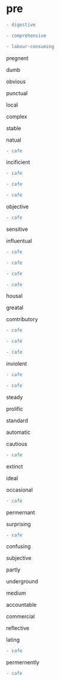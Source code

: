 # pre

```diff
- digestive
```

```diff
- comprehensive
```

```diff
- labour-consuming
```

pregnent

dumb

obvious

punctual

local

complex

stable

natual

```diff
- cafe
```

incificient

```diff
- cafe
```

```diff
- cafe
```

```diff
- cafe
```

objective

```diff
- cafe
```

sensitive

influentual

```diff
- cafe
```

```diff
- cafe
```

```diff
- cafe
```

```diff
- cafe
```

housal

greatal

comtributory

```diff
- cafe
```

```diff
- cafe
```

```diff
- cafe
```

inviolent

```diff
- cafe
```

```diff
- cafe
```

steady

prolific

standard

automatic

cautious

```diff
- cafe
```

extinct

ideal

occasional

```diff
- cafe
```

permernant

surprising

```diff
- cafe
```

confusing

subjective

partly

underground

medium

accountable

commercial

reflective

lating

```diff
- cafe
```

permernently

```diff
- cafe
```

